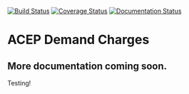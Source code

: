 [![Build Status](https://travis-ci.com/chintanp/demand_acep.svg?branch=master)](https://travis-ci.com/chintanp/demand_acep) [![Coverage Status](https://coveralls.io/repos/github/chintanp/demand_acep/badge.svg?branch=master)](https://coveralls.io/github/chintanp/demand_acep?branch=master) [![Documentation Status](https://readthedocs.org/projects/demand-acep/badge/?version=latest)](https://demand-acep.readthedocs.io/en/latest/?badge=latest) 

# ACEP Demand Charges 

## More documentation coming soon.
Testing! 
